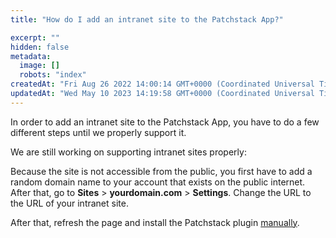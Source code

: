 ```yaml
---
title: "How do I add an intranet site to the Patchstack App?"

excerpt: ""
hidden: false
metadata: 
  image: []
  robots: "index"
createdAt: "Fri Aug 26 2022 14:00:14 GMT+0000 (Coordinated Universal Time)"
updatedAt: "Wed May 10 2023 14:19:58 GMT+0000 (Coordinated Universal Time)"
---
```

In order to add an intranet site to the Patchstack App, you have to do a few different steps until we properly support it.

We are still working on supporting intranet sites properly:

Because the site is not accessible from the public, you first have to add a random domain name to your account that exists on the public internet. After that, go to **Sites** > **yourdomain.com** > **Settings**. Change the URL to the URL of your intranet site.

After that, refresh the page and install the Patchstack plugin [manually](/getting-started/installing-patchstack/installing-via-wordpress-repository/).
